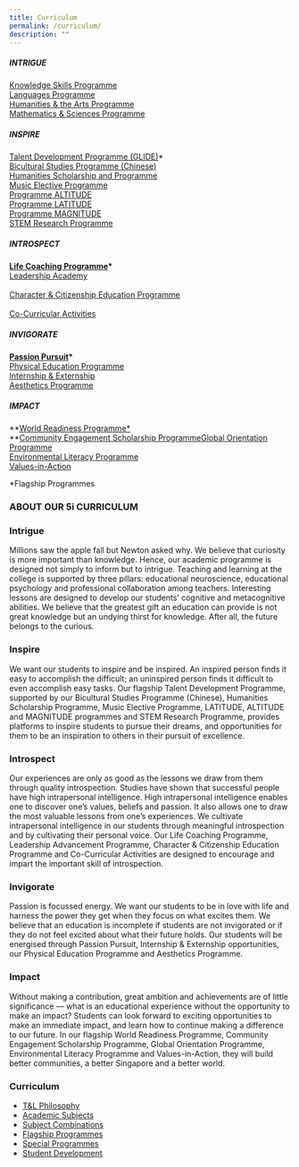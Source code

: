 ```yaml
---
title: Curriculum
permalink: /curriculum/
description: ""
---
```

##### **INTRIGUE**

[Knowledge Skills Programme  
Languages Programme  
Humanities & the Arts Programme  
Mathematics & Sciences Programme](/academic-subjects/academic-subjects/)

##### **INSPIRE**

[Talent Development Programme (GLIDE)](/flagship-programmes/tdp/)\*  
[Bicultural Studies Programme (Chinese)  
](/special-programmes/MOE-Special-Programmes/bsp/)[Humanities Scholarship and Programme](/special-programmes/MOE-Special-Programmes/hsp/)  
[Music Elective Programme](/special-programmes/MOE-Special-Programmes/mep/)  
[Programme ALTITUDE](/special-programmes/Special-Programmes/altitude/)  
[Programme LATITUDE](/special-programmes/Special-Programmes/latitude/)  
[Programme MAGNITUDE](/special-programmes/Special-Programmes/magnitude/)  
[STEM Research Programme](/special-programmes/Special-Programmes/stem/)

##### **INTROSPECT**

**[Life Coaching Programme](/flagship/lcp/)\***    
[Leadership Academy  
](/student-development/leadership/)    
[Character & Citizenship Education Programme  
](/student-development/cce/)    
[Co-Curricular Activities](https://eunoiajc.moe.edu.sg/student-life/cca/)

##### **INVIGORATE**

**[Passion Pursuit](https://eunoiajc.moe.edu.sg/curriculum/flagship/pp/)\***  
[Physical Education Programme](https://eunoiajc.moe.edu.sg/student-life/pe/)  
[Internship & Externship](https://eunoiajc.moe.edu.sg/student-life/internships/)  
[Aesthetics Programme](https://eunoiajc.moe.edu.sg/student-life/aesthetics/)

##### **IMPACT**

**[World Readiness Programme\*](https://eunoiajc.moe.edu.sg/curriculum/flagship/wrp/)  
**[Community Engagement Scholarship Programme](https://eunoiajc.moe.edu.sg/curriculum/special/csp/)[Global Orientation Programme](https://eunoiajc.moe.edu.sg/curriculum/sd/go/)[  
Environmental Literacy Programme](https://eunoiajc.moe.edu.sg/curriculum/special/elp/)  
[Values-in-Action](https://eunoiajc.moe.edu.sg/curriculum/sd/values-in-action/)

\*Flagship Programmes

### ABOUT OUR 5i CURRICULUM

### Intrigue

Millions saw the apple fall but Newton asked why. We believe that curiosity is more important than knowledge. Hence, our academic programme is designed not simply to inform but to intrigue. Teaching and learning at the college is supported by three pillars: educational neuroscience, educational psychology and professional collaboration among teachers. Interesting lessons are designed to develop our students’ cognitive and metacognitive abilities. We believe that the greatest gift an education can provide is not great knowledge but an undying thirst for knowledge. After all, the future belongs to the curious.

### Inspire

We want our students to inspire and be inspired. An inspired person finds it easy to accomplish the difficult; an uninspired person finds it difficult to even accomplish easy tasks. Our flagship Talent Development Programme, supported by our Bicultural Studies Programme (Chinese), Humanities Scholarship Programme, Music Elective Programme, LATITUDE, ALTITUDE and MAGNITUDE programmes and STEM Research Programme, provides platforms to inspire students to pursue their dreams, and opportunities for them to be an inspiration to others in their pursuit of excellence.

### Introspect

Our experiences are only as good as the lessons we draw from them through quality introspection. Studies have shown that successful people have high intrapersonal intelligence. High intrapersonal intelligence enables one to discover one’s values, beliefs and passion. It also allows one to draw the most valuable lessons from one’s experiences. We cultivate intrapersonal intelligence in our students through meaningful introspection and by cultivating their personal voice. Our Life Coaching Programme, Leadership Advancement Programme, Character & Citizenship Education Programme and Co-Curricular Activities are designed to encourage and impart the important skill of introspection.

### Invigorate

Passion is focussed energy. We want our students to be in love with life and harness the power they get when they focus on what excites them. We believe that an education is incomplete if students are not invigorated or if they do not feel excited about what their future holds. Our students will be energised through Passion Pursuit, Internship & Externship opportunities, our Physical Education Programme and Aesthetics Programme.

### Impact

Without making a contribution, great ambition and achievements are of little significance — what is an educational experience without the opportunity to make an impact? Students can look forward to exciting opportunities to make an immediate impact, and learn how to continue making a difference to our future. In our flagship World Readiness Programme, Community Engagement Scholarship Programme, Global Orientation Programme, Environmental Literacy Programme and Values-in-Action, they will build better communities, a better Singapore and a better world.

### Curriculum

*   [T&L Philosophy](https://eunoiajc.moe.edu.sg/curriculum/philosophy/)
*   [Academic Subjects](https://eunoiajc.moe.edu.sg/curriculum/academic-subjects/)
*   [Subject Combinations](https://eunoiajc.moe.edu.sg/curriculum/subject-combinations/)
*   [Flagship Programmes](https://eunoiajc.moe.edu.sg/curriculum/flagship/)
*   [Special Programmes](https://eunoiajc.moe.edu.sg/curriculum/special/)
*   [Student Development](https://eunoiajc.moe.edu.sg/curriculum/sd/)